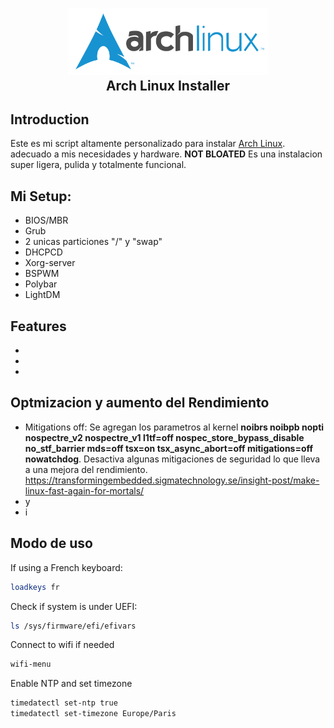 <h2 align="center">
  <br>
  <img src="imagenes/logo.svg" alt="Archlinux" width="320">
  <br>
Arch Linux Installer
</h2>

## Introduction

Este es mi script altamente personalizado para instalar [Arch Linux](https://www.archlinux.org/). adecuado a mis necesidades y hardware. <b>NOT BLOATED</b> Es una instalacion super ligera, pulida y totalmente funcional.

## Mi Setup:

- BIOS/MBR
- Grub
- 2 unicas particiones "/" y "swap"
- DHCPCD
- Xorg-server
- BSPWM
- Polybar
- LightDM

## Features

*
*
*

## Optmizacion y aumento del Rendimiento

* Mitigations off: Se agregan los parametros al kernel <b>noibrs noibpb nopti nospectre_v2 nospectre_v1 l1tf=off nospec_store_bypass_disable no_stf_barrier mds=off tsx=on tsx_async_abort=off mitigations=off nowatchdog</b>. Desactiva algunas mitigaciones de seguridad lo que lleva a una mejora del rendimiento. <br>https://transformingembedded.sigmatechnology.se/insight-post/make-linux-fast-again-for-mortals/
* y
* i

## Modo de uso

If using a French keyboard:

```sh
loadkeys fr
```

Check if system is under UEFI:

```sh
ls /sys/firmware/efi/efivars
```

Connect to wifi if needed

```sh
wifi-menu
```

Enable NTP and set timezone

```sh
timedatectl set-ntp true
timedatectl set-timezone Europe/Paris
```
